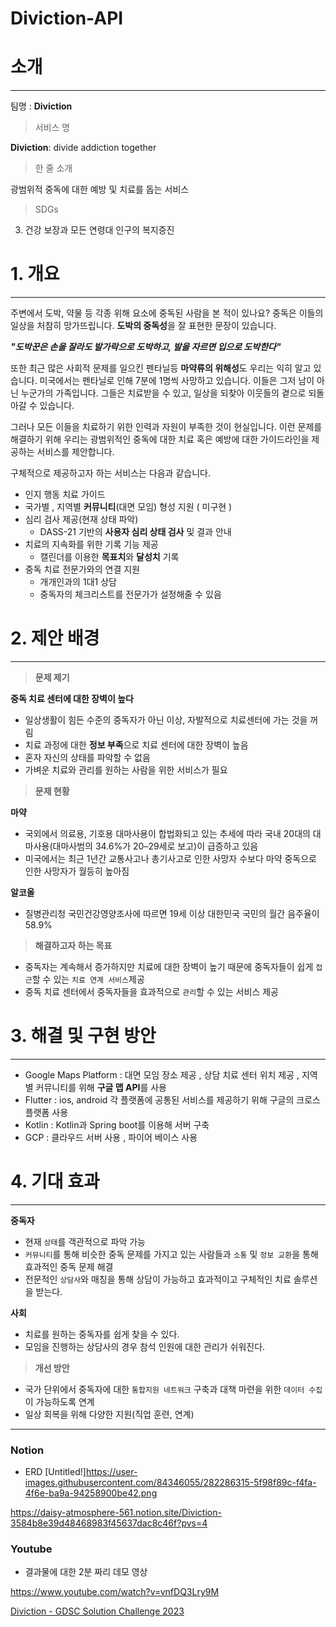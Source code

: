 # Diviction-API

# 소개

---

팀명 : **Diviction**

> 서비스 명
> 

**Diviction**: divide addiction together

> 한 줄 소개
> 

 광범위적 중독에 대한 예방 및 치료를 돕는 서비스

> SDGs
> 

3. 건강 보장과 모든 연령대 인구의 복지증진

# 1. 개요

---

주변에서 도박, 약물 등 각종 위해 요소에 중독된 사람을 본 적이 있나요? 중독은 이들의 일상을 처참히 망가뜨립니다. **도박의 중독성**을 잘 표현한 문장이 있습니다.

***"도박꾼은 손을 잘라도 발가락으로 도박하고, 발을 자르면 입으로 도박한다"***

또한 최근 많은 사회적 문제를 일으킨 펜타닐등 **마약류의 위해성**도 우리는 익히 알고 있습니다. 미국에서는 펜타닐로 인해 7분에 1명씩 사망하고 있습니다. 이들은 그저 남이 아닌 누군가의 가족입니다. 그들은 치료받을 수 있고, 일상을 되찾아 이웃들의 곁으로 되돌아갈 수 있습니다.

 그러나 모든 이들을 치료하기 위한 인력과 자원이 부족한 것이 현실입니다. 이런 문제를 해결하기 위해 우리는 광범위적인 중독에 대한 치료 혹은 예방에 대한 가이드라인을 제공하는 서비스를 제안합니다.

 구체적으로 제공하고자 하는 서비스는 다음과 같습니다.

- 인지 행동 치료 가이드
- 국가별 , 지역별 **커뮤니티**(대면 모임) 형성 지원 ( 미구현 )
- 심리 검사 제공(현재 상태 파악)
    - DASS-21 기반의 **사용자 심리 상태 검사** 및 결과 안내
- 치료의 지속화를 위한 기록 기능 제공
    - 캘린더를 이용한 **목표치**와 **달성치** 기록
- 중독 치료 전문가와의 연결 지원
    - 개개인과의 1대1 상담
    - 중독자의 체크리스트를 전문가가 설정해줄 수 있음
    

# 2. 제안 배경

---

> **문제 제기**
> 

**중독 치료 센터에 대한 장벽이 높다**

- 일상생활이 힘든 수준의 중독자가 아닌 이상, 자발적으로 치료센터에 가는 것을 꺼림
- 치료 과정에 대한 **정보 부족**으로 치료 센터에 대한 장벽이 높음
- 혼자 자신의 상태를 파악할 수 없음
- 가벼운 치료와 관리를 원하는 사람을 위한 서비스가 필요

> **문제 현황**
> 

**마약**

- 국외에서 의료용, 기호용 대마사용이 합법화되고 있는 추세에 따라 국내 20대의 대마사용(대마사범의 34.6%가 20–29세로 보고)이 급증하고 있음
- 미국에서는 최근 1년간 교통사고나 총기사고로 인한 사망자 수보다 마약 중독으로 인한 사망자가 월등히 높아짐

**알코올**

- 질병관리청 국민건강영양조사에 따르면 19세 이상 대한민국 국민의 월간 음주율이 58.9%

> **해결하고자 하는 목표**
> 
- 중독자는 계속해서 증가하지만 치료에 대한 장벽이 높기 때문에 중독자들이 쉽게 `접근`할 수 있는 `치료 연계 서비스`제공
- 중독 치료 센터에서 중독자들을 효과적으로 `관리`할 수 있는 서비스 제공

# 3. 해결 및 구현 방안

---

- Google Maps Platform : 대면 모임 장소 제공 , 상담 치료 센터 위치 제공 , 지역별 커뮤니티를 위해 **구글 맵 API**를 사용
- Flutter : ios, android 각 플랫폼에 공통된 서비스를 제공하기 위해 구글의 크로스 플랫폼 사용
- Kotlin : Kotlin과 Spring boot를 이용해 서버 구축
- GCP : 클라우드 서버 사용 , 파이어 베이스 사용

# 4. 기대 효과

---

**중독자**

- 현재 `상태`를 객관적으로 파악 가능
- `커뮤니티`를 통해 비슷한 중독 문제를 가지고 있는 사람들과 `소통` 및 `정보 교환`을 통해 효과적인 중독 문제 해결
- 전문적인 `상담사`와 매칭을 통해 상담이 가능하고 효과적이고 구체적인 치료 솔루션을 받는다.

**사회**

- 치료를 원하는 중독자를 쉽게 찾을 수 있다.
- 모임을 진행하는 상담사의 경우 참석 인원에 대한 관리가 쉬워진다.

> **개선 방안**
> 
- 국가 단위에서 중독자에 대한 `통합지원 네트워크` 구축과 대책 마련을 위한 `데이터 수집`이 가능하도록 연계
- 일상 회복을 위해 다양한 지원(직업 훈련, 연계)

---
### Notion
- ERD
[Untitled!]https://user-images.githubusercontent.com/84346055/282286315-5f98f89c-f4fa-4f6e-ba9a-94258900be42.png

https://daisy-atmosphere-561.notion.site/Diviction-3584b8e39d48468983f45637dac8c46f?pvs=4

### Youtube

- 결과물에 대한 2분 짜리 데모 영상

https://www.youtube.com/watch?v=vnfDQ3Lry9M

[Diviction - GDSC Solution Challenge 2023](https://www.youtube.com/watch?v=vnfDQ3Lry9M)
